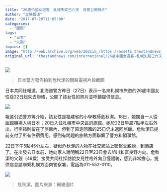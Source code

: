 ```yaml
---
title: "26歲中國女遊客　札幌失踨已六天　日警公開照片"
author: "立場報道"
date: "2017-07-28T11:05:00"
categories:
  - "國際"
tags:
  - "日本"
  - "失蹤"
topics: []
image: "http://web.archive.org/web/2021im_/https://assets.thestandnews.com/media/photos/kit-04_Wfez0.png"
original_url: "thestandnews.com/international/26歲中國女遊客-札幌失踨已六天-日警公開照片"
---
```

![](http://web.archive.org/web/2021im_/https://assets.thestandnews.com/media/photos/kit-04_Wfez0.png)
> 日本警方發佈拍到危秋潔的閉路電視片段截圖

日本共同社報道，北海道警方昨日（27日）表示一名來札幌市旅遊的26歲中國女性從22日起失去聯絡，公開了該女性的照片並呼籲提供信息。

![](http://web.archive.org/web/2021im_/https://assets.thestandnews.com/media/photos/photo_l-1_i7oxp.png)

報道引述警方等介紹，該女性是福建省的小學教師危秋潔。18日，她獨自一人從函館機場入境日本；20日入住札幌市中央區的旅館。她於22日早晨7點半左右外出，行李箱則留在了旅館內，但到了原定回國的25日仍未返回旅館。危秋潔已提前支付了所有住宿費用。感到有問題的旅館方面聯繫了警方和領事館。

22日下午5點45分左右，疑似危秋潔的人物在社交網站上聯繫父親說，到酒店了。在出發去日本前，她向家人說明稱22日至23日會去旭川和富良野方向。危秋潔的父親（49歲）接受共同社採訪說女兒性格外向且懂禮貌，感到非常擔心。提供信息請聯繫札幌方面南警察署，電話為011-552-0110。

![](http://web.archive.org/web/2021im_/https://assets.thestandnews.com/media/photos/kit-03_fvV9U.png)
> 危秋潔，圖片來源：網絡圖片